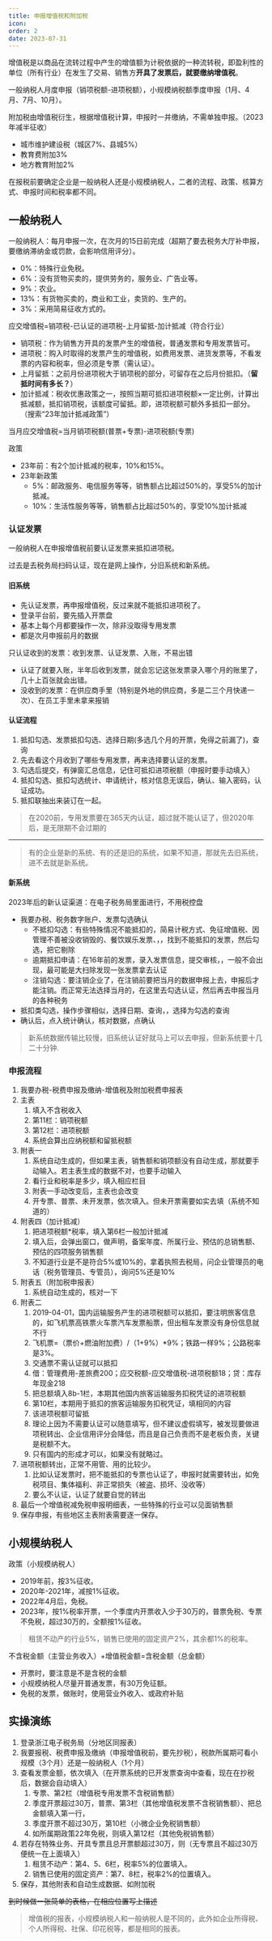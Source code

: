 ```yaml
---
title: 申报增值税和附加税
icon: 
order: 2
date: 2023-07-31
---
```


增值税是以商品在流转过程中产生的增值额为计税依据的一种流转税，即盈利性的单位（所有行业）在发生了交易、销售方**开具了发票后，就要缴纳增值税**。

一般纳税人月度申报（销项税额-进项税额），小规模纳税额季度申报（1月、4月、7月、10月）。

附加税由增值税衍生，根据增值税计算，申报时一并缴纳，不需单独申报。（2023年减半征收）

- 城市维护建设税（城区7%、县城5%）
- 教育费附加3%
- 地方教育附加2%

在报税前要确定企业是一般纳税人还是小规模纳税人，二者的流程、政策、核算方式、申报时间和税率都不同。

## 一般纳税人

一般纳税人：每月申报一次，在次月的15日前完成（超期了要去税务大厅补申报，要缴纳滞纳金或罚款，会影响信用评分）。

- 0%：特殊行业免税。
- 6%：没有货物买卖的，提供劳务的，服务业、广告业等。
- 9%：农业。
- 13%：有货物买卖的，商业和工业，卖货的、生产的。
- 3%：采用简易征收方式的。

应交增值税=销项税-已认证的进项税-上月留抵-加计抵减（符合行业）

- 销项税：作为销售方开具的发票产生的增值税，普通发票和专用发票皆可。
- 进项税：购入时取得的发票产生的增值税，如费用发票、进货发票等，不看发票的内容和税率，但必须是专票（需认证）。
- 上月留抵：之前月份进项税大于销项税的部分，可留存在之后月份抵扣。（**留抵时间有多长？**）
- 加计抵减：税收优惠政策之一，按照当期可抵扣进项税额×一定比例，计算出抵减额，抵扣销项税，该额度可留抵。即，进项税额可额外多抵扣一部分。（搜索“23年加计抵减政策”）

当月应交增值税=当月销项税额(普票+专票)-进项税额(专票)

政策

- 23年前：有2个加计抵减的税率，10%和15%。
- 23年新政策
    - 5%：邮政服务、电信服务等等，销售额占比超过50%的，享受5%的加计抵减。
    - 10%：生活性服务等等，销售额占比超过50%的，享受10%加计抵减

### 认证发票

一般纳税人在申报增值税前要认证发票来抵扣进项税。

过去是去税务局扫码认证，现在是网上操作，分旧系统和新系统。

#### 旧系统



- 先认证发票，再申报增值税，反过来就不能抵扣进项税了。
- 登录平台前，要先插入开票盘
- 基本上每个月都要操作一次，除非没取得专用发票
- 都是次月申报前月的数据


只认证收到的发票：收到发票、认证发票、入账，不易出错

- 认证了就要入账，半年后收到发票，就会忘记这张发票录入哪个月的账里了，几十上百张就会出错。
- 没收到的发票：在供应商手里（特别是外地的供应商，多是二三个月快递一次）、在员工手里未拿来报销

#### 认证流程

1. 抵扣勾选、发票抵扣勾选、选择日期(多选几个月的开票，免得之前漏了)，查询
2. 先去看这个月收到了哪些专用发票，再来选择要认证的发票。
3. 勾选后提交，有弹窗汇总信息，记住可抵扣进项税额（申报时要手动填入）
4. 抵扣勾选、抵扣勾选统计、申请统计，核对信息无误后，确认、输入密码，认证成功。
5. 抵扣联抽出来装订在一起。

> 在2020前，专用发票要在365天内认证，超过就不能认证了，但2020年后，是无限期不会过期的

---

> 有的企业是新的系统、有的还是旧的系统，如果不知道，那就先去旧系统，进不去就是新系统。

#### 新系统

2023年后的新认证渠道：在电子税务局里面进行，不用税控盘

 - 我要办税、税务数字账户、发票勾选确认
    - 不抵扣勾选：有些特殊情况不能抵扣的，简易计税方式、免征增值税、因管理不善被没收销毁的、餐饮娱乐发票、，，找到不能抵扣的发票，然后勾选，把它剔除
    - 逾期抵扣申请：在16年前的发票，录入发票信息，提交审核，，一般不会出现，最可能是大扫除发现一张发票拿去认证
    - 注销勾选：要注销企业了，在注销前要把当月的数据申报上去，申报后才能注销。而正常无法选择当月的，在这里去勾选认证，然后再去申报当月的各种税务
- 抵扣类勾选，操作步骤相似，选择日期、查询，，选择为勾选的查询
- 确认后，点入统计确认，核对数据，点确认

> 新系统数据传输比较慢，旧系统认证好就马上可以去申报，但新系统要十几二十分钟.








### 申报流程

1.  我要办税-税费申报及缴纳-增值税及附加税费申报表
2.  主表
    1. 填入不含税收入
    2.  第11栏：销项税额
    3.  第12栏：进项税额
    4.  系统会算出应纳税额和留抵税额
3.  附表一
    1.  系统自动生成的，但如果主表，销售额和销项额没有自动生成，那就要手动输入。若主表生成的数据不对，也要手动输入
    2.  看行业和税率是多少，填入相应栏目
    3.  附表一手动改变后，主表也会改变
    4.  开专票、普票、未开发票，依次填入。但未开票需要如实去填（系统不知道的）
4.  附表四（加计抵减）
    1.  把进项税额\*税率，填入第6栏一般加计抵减
    2.  填入后，会弹出窗口，做声明，备案年度、所属行业、预估的总销售额、预估的四项服务销售额
    3.  不知道行业是不是符合5%或10%的，拿着执照去税局，问企业管理员的电话（税务管理员、专管员），询问5%还是10%
5.  附表五（附加税申报表）
    1.  系统自动生成的，核对一下
6.  附表二
    1.  2019-04-01，国内运输服务产生的进项税额可以抵扣，要注明旅客信息的，如飞机票高铁票火车票汽车发票船票，但出租车发票没有身份信息就不行
    2.  飞机票=（票价+燃油附加费）/（1+9%）\*9%；铁路一样9%；公路税率是3%。
    3.  交通票不需认证就可以抵扣
    4.  借：管理费用-差旅费200；应交税额-应交增值税-进项税额18；贷：库存年现金218
    5.  把总额填入8b-1栏，本期其他国内旅客运输服务扣税凭证的进项税额
    6.  第10栏，本期用于抵扣的旅客运输服务扣税凭证，填相同的内容
    7.  该进项税额可留抵
    8.  理论上因为不需要认证可以随意填写，但不建议虚假填写，被发现要做进项税转出、企业信用评分会降低，而且是自己负责而不是老板负责，关键是税额不大。
    9.  只有国内的形成才可以，如果没有就略过。
7.  进项税额转出，正常不用管、用的比较少。
    1.  比如认证发票时，把不能抵扣的专票也认证了，申报时就需要转出，如免税项目、集体福利、非正常损失（被盗、损坏、没收等）
    2.  要么不认证，认证了就要自觉的转出
8.  最后一个增值税减免税申报明细表，一些特殊的行业可以见面销售额
9.  保存申报，有些地区主表附表需要逐一保存。







## 小规模纳税人


政策（小规模纳税人）

- 2019年前，按3%征收。
- 2020年-2021年，减按1%征收。
- 2022年4月后，免税。
- 2023年，按1%税率开票，一个季度内开票收入少于30万的，普票免税、专票不免税，超过30万的，全额按1%征收。

> 租赁不动产的行业5%，销售已使用的固定资产2%，其余都1%的税率。


不含税金额（主营业务收入）+增值税金额=含税金额（总金额）

- 开票时，要注意是不是含税的金额
- 小规模纳税人尽量开普通发票，有30万免征额。
- 免税的发票，做账时，使用营业外收入、或政府补贴

## 实操演练

1.  登录浙江电子税务局（分地区同报表）
2.  我要报税、税费申报及缴纳（申报增值税前，要先抄税），税款所属期可看小规模（3个月）还是一般纳税人（1个月）
3.  查看发票金额，依次填入（在开票系统的已开发票查询中查看，现在在抄税后，数据会自动填入）
    1. 专票、第2栏（增值税专用发票不含税销售额）
    2. 季度开票超过30万，普票、第3栏（其他增值税发票不含税销售额）、把总金额填入第一行，
    3. 季度开票不超过30万，第10栏（小微企业免税销售额）
    4. 如所属期政策22年免税，则填入第12栏（其他免税销售额）
4.  若存在特殊业务、开具专票且总开票额超过30万，则（无专票且不超过30万便统一在上面填入）
    1. 租赁不动产：第4、5、6栏，税率5%的位置填入。
    2. 销售已使用的固定资产：第7、8栏，税率2%的位置填入。
5.  保存，其他附表和自动生成数据、如附加税

~~到时候做一张简单的表格，在相应位置写上描述~~

> 增值税的报表，小规模纳税人和一般纳税人是不同的，此外如企业所得税、个人所得税、社保、印花税等，都是相同的报表。


